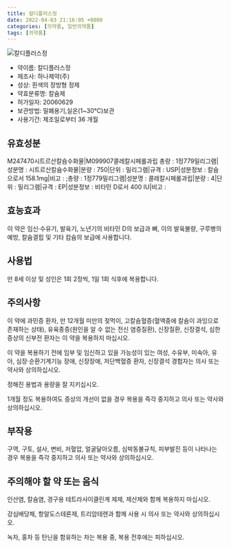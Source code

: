 ```yaml
---
title: 칼디플러스정
date: 2022-04-03 21:16:05 +0800
categories: [의약품, 일반의약품]
tags: [의약품]
---
```

![칼디플러스정](https://nedrug.mfds.go.kr/pbp/cmn/itemImageDownload/148648204204900054)

- 약이름: 칼디플러스정
- 제조사: 하나제약(주)
- 성상: 흰색의 장방형 정제
- 약효분류명: 칼슘제
- 허가일자: 20060629
- 보관방법: 밀폐용기,실온(1~30℃)보관
- 사용기간: 제조일로부터 36 개월
## 유효성분
M247470시트르산칼슘수화물|M099907콜레칼시페롤과립
총량 : 1정779밀리그램|성분명 : 시트르산칼슘수화물|분량 : 750|단위 : 밀리그램|규격 : USP|성분정보 : 칼슘으로서 158.1mg|비고 : ;총량 : 1정779밀리그램|성분명 : 콜레칼시페롤과립|분량 : 4|단위 : 밀리그램|규격 : EP|성분정보 : 비타민 D로서 400 IU|비고 :
## 효능효과
이 약은 임신·수유기, 발육기, 노년기의 비타민 D의 보급과 뼈, 이의 발육불량, 구루병의 예방, 칼슘결핍 및 기타 캄슘의 보급에 사용합니다.

## 사용법
만 8세 이상 및 성인은 1회 2정씩, 1일 1회 식후에 복용합니다.

## 주의사항
이 약에 과민증 환자, 만 12개월 미만의 젖먹이, 고칼슘혈증(혈액중에 칼슘이 과잉으로 존재하는 상태), 유육종증(원인을 알 수 없는 전신 염증질환), 신장질환, 신장결석, 심한 증상의 신부전 환자는 이 약을 복용하지 마십시오.

이 약을 복용하기 전에 임부 및 임신하고 있을 가능성이 있는 여성, 수유부, 미숙아, 유아, 심장·순환기계기능 장애, 신장장애, 저단백혈증 환자, 신장결석 경험자는 의사 또는 약사와 상의하십시오.

정해진 용법과 용량을 잘 지키십시오.

1개월 정도 복용하여도 증상의 개선이 없을 경우 복용을 즉각 중지하고 의사 또는 약사와 상의하십시오.

## 부작용
구역, 구토, 설사, 변비, 저혈압, 얼굴달아오름, 심박동불규칙, 피부발진 등이 나타나는 경우 복용을 즉각 중지하고 의사 또는 약사와 상의하십시오.

## 주의해야 할 약 또는 음식
인산염, 칼슘염, 경구용 테트라사이클린계 제제, 제산제와 함께 복용하지 마십시오.

강심배당체, 항알도스테론제, 트리암테렌과 함께 사용 시 의사 또는 약사와 상의하십시오.

녹차, 홍차 등 탄닌을 함유하는 차는 복용 중, 복용 전후에는 피하십시오.


